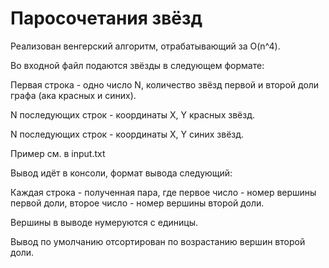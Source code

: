 # Паросочетания звёзд

Реализован венгерский алгоритм, отрабатывающий за O(n^4).

Во входной файл подаются звёзды в следующем формате:

Первая строка - одно число N, количество звёзд первой и второй доли графа (ака красных и синих).

N последующих строк - координаты X, Y красных звёзд.

N последующих строк - координаты X, Y синих звёзд.

Пример см. в input.txt

Вывод идёт в консоли, формат вывода следующий:

Каждая строка - полученная пара, где первое число - номер вершины первой доли, второе число - номер вершины второй доли.

Вершины в выводе нумеруются с единицы.

Вывод по умолчанию отсортирован по возрастанию вершин второй доли.
